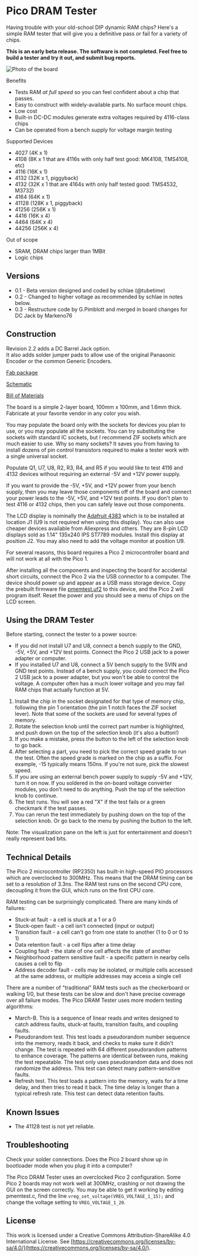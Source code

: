 # Pico DRAM Tester

Having trouble with your old-school DIP dynamic RAM chips? Here's a simple
RAM tester that will give you a definitive pass or fail for a variety of
chips.

**This is an early beta release. The software is not completed. Feel free to
build a tester and try it out, and submit bug reports.**

![Photo of the board](images/pico-dram-tester-rev2b.jpg)

Benefits

* Tests RAM *at full speed* so you can feel confident about a chip that passes.
* Easy to construct with widely-available parts. No surface mount chips.
* Low cost
* Built-in DC-DC modules generate extra voltages required by 4116-class chips
* Can be operated from a bench supply for voltage margin testing

Supported Devices

* 4027 (4K x 1)
* 4108 (8K x 1 that are 4116s with only half test good: MK4108, TMS4108, etc)
* 4116 (16K x 1)
* 4132 (32K x 1, piggyback)
* 4132 (32K x 1 that are 4164s with only half tested good: TMS4532, M3732)
* 4164 (64K x 1)
* 41128 (128K x 1, piggyback)
* 41256 (256K x 1)
* 4416 (16K x 4)
* 4464 (64K x 4)
* 44256 (256K x 4)

Out of scope

* SRAM, DRAM chips larger than 1MBit
* Logic chips

## Versions
* 0.1 - Beta version designed and coded by schlae (@tubetime)
* 0.2 - Changed to higher voltage as recommended by schlae in notes below.
* 0.3 - Restructure code by G.Pimblott and merged in board changes for DC Jack by Markeno76

## Construction

Revision 2.2 adds a DC Barrel Jack option.  
It also adds solder jumper pads to allow use of the original Panasonic Encoder
or the common Generic Encoders.

[Fab package](fab/pico-dram-tester-rev2.zip)

[Schematic](pico-dram-tester.pdf)

[Bill of Materials](pico-dram-tester.csv)

The board is a simple 2-layer board, 100mm x 100mm, and 1.6mm thick. Fabricate
at your favorite vendor in any color you wish.

You may populate the board only with the sockets for devices you plan to use,
or you may populate all the sockets. You can try substituting the sockets with
standard IC sockets, but I recommend ZIF sockets which are much easier to use.
Why so many sockets? It saves you from having to install dozens of pin control
transistors required to make a tester work with a single universal socket.

Populate Q1, U7, U8, R2, R3, R4, and R5 if you would like to test 4116 and
4132 devices without requiring an external -5V and +12V power supply.

If you want to provide the -5V, +5V, and +12V power from your bench supply,
then you may leave those components off of the board and connect your power
leads to the -5V, +5V, and +12V test points. If you don't plan to test 4116
or 4132 chips, then you can safely leave out those components.

The LCD display is nominally the [Adafruit 4383](https://www.adafruit.com/product/4383) which is to be installed at location J1 (U9 is not required when using
this display). You can also use cheaper devices available from Aliexpress and
others. They are 8-pin LCD displays sold as 1.14" 135x240 IPS ST7789 modules.
Install this display at position J2. You may also need to add the voltage
monitor at position U9.

For several reasons, this board requires a Pico 2 microcontroller board and
will not work at all with the Pico 1.

After installing all the components and inspecting the board for accidental
short circuits, connect the Pico 2 via the USB connector to a computer. The
device should power up and appear as a USB mass storage device. Copy the
prebuilt firmware file [pmemtest.uf2](firmware/pmemtest.uf2) to this device, and the Pico 2 will
program itself. Reset the power and you should see a menu of chips on the LCD
screen.

## Using the DRAM Tester

Before starting, connect the tester to a power source:

* If you did not install U7 and U8, connect a bench supply to the GND, -5V, +5V, and +12V test points. Connect the Pico 2 USB jack to a power adapter or computer.
* If you installed U7 and U8, connect a 5V bench supply to the 5VIN and GND test points. Instead of a bench supply, you could connect the Pico 2 USB jack to a power adapter, but you won't be able to control the voltage. A computer often has a much lower voltage and you may fail RAM chips that actually function at 5V.

1. Install the chip in the socket designated for that type of memory chip, following the pin 1 orientation (the pin 1 notch faces the ZIF socket lever). Note that some of the sockets are used for several types of memory.
2. Rotate the selection knob until the correct part number is highlighted, and push down on the top of the selection knob (it's also a button!)
3. If you make a mistake, press the button to the left of the selection knob to go back.
4. After selecting a part, you need to pick the correct speed grade to run the
test. Often the speed grade is marked on the chip as a suffix. For example, -15
typically means 150ns. If you're not sure, pick the slowest speed.
5. If you are using an external bench power supply to supply -5V and +12V, turn it on now. If you soldered in the on-board voltage converter modules, you don't need to do anything. Push the top of the selection knob to continue.
6. The test runs. You will see a red "X" if the test fails or a green checkmark if the test passes.
7. You can rerun the test immediately by pushing down on the top of the selection knob. Or go back to the menu by pushing the button to the left.

Note: The visualization pane on the left is just for entertainment and doesn't
really represent bad bits.

## Technical Details

The Pico 2 microcontroller (RP2350) has built-in high-speed PIO processors
which are overclocked to 300MHz. This means that the DRAM timing can be set
to a resolution of 3.3ns. The RAM test runs on the second CPU core, decoupling
it from the GUI, which runs on the first CPU core.

RAM testing can be surprisingly complicated. There are many kinds of failures:

* Stuck-at fault - a cell is stuck at a 1 or a 0
* Stuck-open fault - a cell isn't connected (input or output)
* Transition fault - a cell can't go from one state to another (1 to 0 or 0 to 1)
* Data retention fault - a cell flips after a time delay
* Coupling fault - the state of one cell affects the state of another
* Neighborhood pattern sensitive fault - a specific pattern in nearby cells causes a cell to flip
* Address decoder fault - cells may be isolated, or multiple cells accessed at the same address, or multiple addresses may access a single cell

There are a number of "traditional" RAM tests such as the checkerboard or
walking 1/0, but these tests can be slow and don't have precise coverage over
all failure modes. The Pico DRAM Tester uses more modern testing algorithms:

* March-B. This is a sequence of linear reads and writes designed to catch address faults, stuck-at faults, transition faults, and coupling faults.
* Pseudorandom test. This test loads a pseudorandom number sequence into the memory, reads it back, and checks to make sure it didn't change. The test is repeated with 64 different pseudorandom patterns to enhance coverage. The patterns are identical between runs, making the test repeatable. The test only uses pseudorandom data and does not randomize the address. This test can detect many pattern-sensitive faults.
* Refresh test. This test loads a pattern into the memory, waits for a time delay, and then tries to read it back. The time delay is longer than a typical refresh rate. This test can detect data retention faults.

## Known Issues

* The 41128 test is not yet reliable.

## Troubleshooting

Check your solder connections. Does the Pico 2 board show up in bootloader mode when you plug it into a computer?

The Pico DRAM Tester uses an overclocked Pico 2 configuration.
Some Pico 2 boards may not work well at 300MHz, crashing or not drawing the GUI on the screen correctly.
You may be able to get it working by editing pmemtest.c, find the line `vreg_set_voltage(VREG_VOLTAGE_1_15);` and change the voltage setting to `VREG_VOLTAGE_1_20`.


## License

This work is licensed under a Creative Commons Attribution-ShareAlike 4.0
International License. See [https://creativecommons.org/licenses/by-sa/4.0/](https://creativecommons.org/licenses/by-sa/4.0/).
